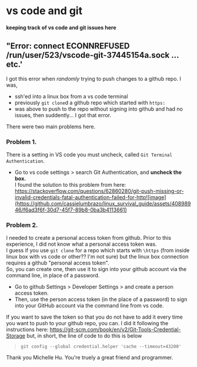 # vs code and git 
#### keeping track of vs code and git issues here 

## "Error: connect ECONNREFUSED /run/user/523/vscode-git-37445154a.sock ... etc.'
I got this error when *randomly* trying to push changes to a github repo. I was, 
* ssh'ed into a linux box from a vs code terminal
* previously `git clone`d a github repo which started with `https:`
* was above to push to the repo without signing into github and had no issues, then suddently... I got that error. 

There were two main problems here. 

### Problem 1. 
There is a setting in VS code you must uncheck, called `Git Terminal Authentication`.
* Go to vs code settings > search Git Authentication, and **uncheck the box.**\
I found the solution to this problem from here: https://stackoverflow.com/questions/62860280/git-push-missing-or-invalid-credentials-fatal-authentication-failed-for-http![image](https://github.com/cassielumbrazo/linux_survival_guide/assets/40898946/f6ad3f6f-30d7-45f7-89b8-0ba3b4113661)

### Problem 2. 
I needed to create a personal access token from github.
Prior to this experience, I did not know what a personal access token was.\
I guess if you use `git clone` for a repo which starts with `\https` (from inside linux box with vs code or other?? I'm not sure) but the linux box connection requires a github "personal access token".\
So, you can create one, then use it to sign into your github account via the command line, in place of a password.
* Go to github Settings > Developer Settings > and create a person access token.
* Then, use the person access token (in the place of a password) to sign into your GitHub account via the command line from vs code.

If you want to save the token so that you do not have to add it every time you want to push to your github repo, you can. 
I did it following the instructions here: https://git-scm.com/book/en/v2/Git-Tools-Credential-Storage
but, in short, the line of code to do this is below
> `git config --global credential.helper 'cache --timeout=43200'`

Thank you Michelle Hu. You're truely a great friend and programmer. 
